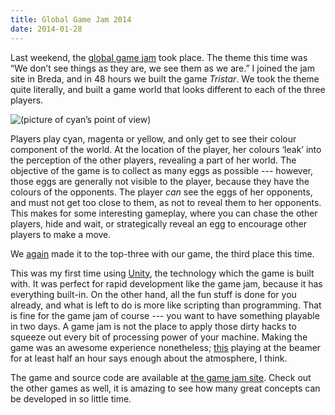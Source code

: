 ```yaml
---
title: Global Game Jam 2014
date: 2014-01-28
---
```


Last weekend, the [global game jam](http://globalgamejam.org) took place.
The theme this time was “We don’t see things as they are, we see them as we are.”
I joined the jam site in Breda,
and in 48 hours we built the game _Tristar_.
We took the theme quite literally,
and built a game world that looks different to each of the three players.

![(picture of cyan’s point of view)](/images/tristar-cyan.png)

Players play cyan, magenta or yellow,
and only get to see their colour component of the world.
At the location of the player,
her colours ‘leak’ into the perception of the other players,
revealing a part of her world.
The objective of the game is to collect as many eggs as possible --- however,
those eggs are generally not visible to the player,
because they have the colours of the opponents.
The player _can_ see the eggs of her opponents,
and must not get too close to them, as not to reveal them to her opponents.
This makes for some interesting gameplay,
where you can chase the other players, hide and wait,
or strategically reveal an egg to encourage other players to make a move.

We [again](/2012/01/30/global-game-jam-2012) made it to the top-three with our game,
the third place this time.

<!--more-->

This was my first time using [Unity](http://unity3d.com),
the technology which the game is built with.
It was perfect for rapid development like the game jam,
because it has everything built-in.
On the other hand,
all the fun stuff is done for you already,
and what is left to do is more like scripting than programming.
That is fine for the game jam of course --- you want to have something playable in two days.
A game jam is not the place to apply those dirty hacks to squeeze out every bit of processing power of your machine.
Making the game was an awesome experience nonetheless;
[this](http://youtu.be/OZBWfyYtYQY) playing at the beamer for at least half an hour says enough about the atmosphere, I think.

The game and source code are available at [the game jam site](http://globalgamejam.org/2014/games/tristar).
Check out the other games as well,
it is amazing to see how many great concepts can be developed in so little time.

